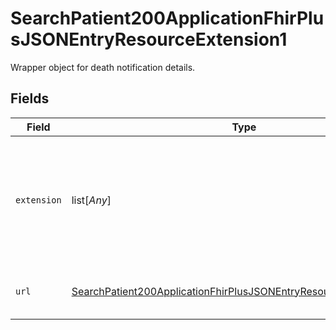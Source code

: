 # SearchPatient200ApplicationFhirPlusJSONEntryResourceExtension1

Wrapper object for death notification details.


## Fields

| Field                                                                                                                                                             | Type                                                                                                                                                              | Required                                                                                                                                                          | Description                                                                                                                                                       |
| ----------------------------------------------------------------------------------------------------------------------------------------------------------------- | ----------------------------------------------------------------------------------------------------------------------------------------------------------------- | ----------------------------------------------------------------------------------------------------------------------------------------------------------------- | ----------------------------------------------------------------------------------------------------------------------------------------------------------------- |
| `extension`                                                                                                                                                       | list[*Any*]                                                                                                                                                       | :heavy_check_mark:                                                                                                                                                | Array containing exactly one death notification status code object and exactly one effective date object.                                                         |
| `url`                                                                                                                                                             | [SearchPatient200ApplicationFhirPlusJSONEntryResourceExtension1URL](../../models/operations/searchpatient200applicationfhirplusjsonentryresourceextension1url.md) | :heavy_check_mark:                                                                                                                                                | Definition of death notification extension.                                                                                                                       |